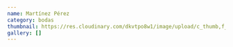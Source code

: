 ```yaml
---
name: Martínez Pérez
category: bodas
thumbnail: https://res.cloudinary.com/dkvtpo8w1/image/upload/c_thumb,f_auto,g_center,h_500,q_auto,w_300/v1669262810/PadillaPortfolio/pexels-yndira-dejes%C3%BAs-389663.jpg
gallery: []
---
```

